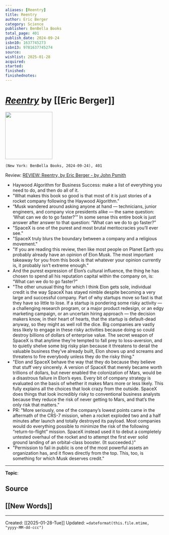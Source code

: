 ```yaml
---
aliases: [Reentry]
title: Reentry
author: Eric Berger
category: Science
publisher: BenBella Books
total_page: 401
publish_date: 2024-09-24
isbn10: 1637745273
isbn13: 9781637745274
source: 
wishlist: 2025-01-28
acquired: 
started: 
finished: 
finishednotes: 
---
```

# *[Reentry]()* by [[Eric Berger]]

<img src="http://books.google.com/books/content?id=x-jtEAAAQBAJ&printsec=frontcover&img=1&zoom=1&edge=curl&source=gbs_api" width=150>

`(New York: BenBella Books, 2024-09-24), 401`

Review: [REVIEW: Reentry, by Eric Berger - by John Psmith](https://www.thepsmiths.com/p/review-reentry-by-eric-berger?publication_id=1271258&post_id=149641281&isFreemail=true&r=xah9r&triedRedirect=true)
- Haywood Algorithm for Business Success: make a list of everything you need to do, and then do all of it.
- "What makes this book so good is that most of it is just stories of a rocket company following the Haywood Algorithm."
- “Musk wandered around asking anyone at hand — technicians, junior engineers, and company vice presidents alike — the same question: ‘What can we do to go faster?’” In some sense this entire book is just answer after answer to that question: “What can we do to go faster?” 
- "SpaceX is one of the purest and most brutal meritocracies you’ll ever see."
- "SpaceX truly blurs the boundary between a company and a religious movement."
- "If you are reading this review, then like most people on Planet Earth you probably already have an opinion of Elon Musk. The most important takeaway for you from this book is that whatever your opinion currently is, it probably isn’t extreme enough."
- And the purest expression of Elon’s cultural influence, the thing he has chosen to spend all his reputation capital within the company on, is: “What can we do to go faster?”
- "The other unusual thing for which I think Elon gets sole, individual credit is the way SpaceX has stayed nimble despite becoming a very large and successful company. Part of why startups move so fast is that they have so little to lose. If a startup is pondering some risky activity — a challenging research program, or a major product redesign, or an edgy marketing campaign, or an uncertain hiring approach — the decision makers know, in their heart of hearts, that the startup is default-dead anyway, so they might as well roll the dice. Big companies are vastly less likely to engage in these risky activities because doing so could destroy billions of dollars of enterprise value. The secret weapon of SpaceX is that anytime they’re tempted to fall prey to loss-aversion, and to quietly shelve some big risky plan because it threatens to derail the valuable business they’ve already built, Elon shows up and screams and threatens to fire everybody unless they do the risky thing."
- "Elon and SpaceX behave the way that they do because they believe that stuff very sincerely. A version of SpaceX that merely became worth trillions of dollars, but never enabled the colonization of Mars, would be a disastrous failure in Elon’s eyes. Every bit of company strategy is evaluated on the basis of whether it makes Mars more or less likely. This fully explains all the choices that look crazy from the outside. SpaceX does things that look incredibly risky to conventional business analysts because they reduce the risk of never getting to Mars, and that’s the only risk that matters."
- PR: "More seriously, one of the company’s lowest points came in the aftermath of the CRS-7 mission, when a rocket exploded two and a half minutes after launch and totally destroyed its payload. Most companies would do everything possible to minimize the risk of the following “return-to-flight” mission. SpaceX instead used it to debut a completely untested overhaul of the rocket and to attempt the first ever solid ground landing of an orbital-class booster. (It succeeded.)"
- "Permission to fail in public is one of the most powerful assets an organization has, and it flows directly from the top. This, too, is something for which Musk deserves credit."


--- 
**Topic**: 

**Source**
- 
 
**[[New Words]]**
- 

---
Created: [[2025-01-28-Tue]]
Updated: `=dateformat(this.file.mtime, "yyyy-MM-dd-ccc")`
